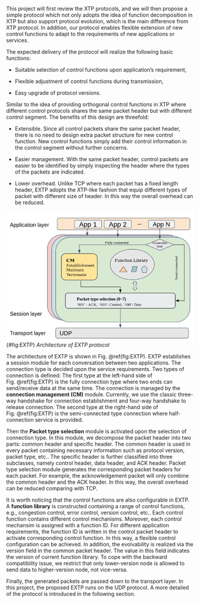 This project will first review the XTP protocols, and we will then
propose a simple protocol which not only adopts the idea of function
decomposition in XTP but also support protocol evolution, which is the
main difference from XTP protocol. In addition, our protocol enables
flexible extension of new control functions to adapt to the requirements
of new applications or services.

The expected delivery of the protocol will realize the following basic
functions:

-   Suitable selection of control functions upon application’s
    requirement,

-   Flexible adjustment of control functions during transmission,

-   Easy upgrade of protocol versions.

Similar to the idea of providing orthogonal control functions in XTP
where different control protocols shares the same packet header but with
different control segment. The benefits of this design are threefold:

-   Extensible. Since all control packets share the same packet header,
    there is no need to design extra packet structure for new control
    function. New control functions simply add their control information
    in the control segment without further concerns.

-   Easier management. With the same packet header, control packets are
    easier to be identified by simply inspecting the header where the
    types of the packets are indicated.

-   Lower overhead. Unlike TCP where each packet has a fixed length
    header, EXTP adopts the XTP-like fashion that equip different types
    of packet with different size of header. In this way the overall
    overhead can be reduced.

![](Figure/EXTP.png) {#fig:EXTP}
*Architecture of EXTP protocol*

The architecture of EXTP is shown in Fig. \@ref(fig:EXTP). EXTP establishes a
session module for each conversation between two applications. The
connection type is decided upon the service requirements. Two types of
connection is defined: The first type at the left-hand side of
Fig. \@ref(fig:EXTP) is the fully connection type where two ends can
send/receive data at the same time. The connection is managed by the
**connection management (CM)** module. Currently, we use the classic
three-way handshake for connection establishment and four-way handshake
to release connection. The second type at the right-hand side of
Fig. \@ref(fig:EXTP) is the semi-connected type connection where
half-connection service is provided.

Then the **Packet type selection** module is activated upon the
selection of connection type. In this module, we decompose the packet
header into two parts: common header and specific header. The common
header is used in every packet containing necessary information such as
protocol version, packet type, etc.. The specific header is further
classified into three subclasses, namely control header, data header,
and ACK header. Packet type selection module generates the corresponding packet
headers for each packet. For example, the acknowledgement packet will
only combine the common header and the ACK header. In this way, the
overall overhead can be reduced comparing with TCP.

It is worth noticing that the control functions are also configurable in
EXTP. A **function library** is constructed containing a range of
control functions, e.g., congestion control, error control, version
control, etc.. Each control function contains different control
mechanisms. Moreover, each control mechansim is assigned with a function
ID. For different application requirements, the function ID is written
in the control packet header to activate corresponding control function.
In this way, a flexible control configuration can be achieved. In
addition, the evolvability is realized via the version field in the
common packet header. The value in this field indicates the version of
current function library. To cope with the backward compatibility issue,
we restrict that only lower-version node is allowed to send data to
higher-version node, not vice-versa.

Finally, the generated packets are passed down to the transport layer.
In this project, the proposed EXTP runs on the UDP protocol. A more
detailed of the protocol is introduced in the following section.
